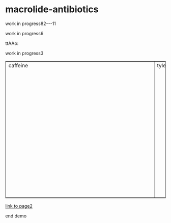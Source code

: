 # macrolide-antibiotics
work in progress82---11

<script type="text/javascript" src="https://chemapps.stolaf.edu/jmol/jmol.php?model=acetone&inline&width=150&"></script>
work in progress6

<script type="text/javascript" src="https://chemapps.stolaf.edu/jmol/jmol.php?model=aspirin&inline&width=150&isfirst=false"></script>
ttAAo:

<script type="text/javascript" src="https://chemapps.stolaf.edu/jmol/jmol.php?source=https://github.com/Gr-Jeannerat-unige/macrolide-antibiotics/blob/master/data/cholesterol-3D.sdf&link=3D structure of cholesterol"></script>

work in progress3
<div><table border=1 cellpadding=10><tr>
<td>caffeine<div style="width:450px;height:400px"><script src="https://chemapps.stolaf.edu/jmol/jmol.php?model=caffeine&inline=1&isfirst=false&width=450&height=400"></script></div></td>
<td>tylenol<div style="width:450px;height:400px"><script src="https://chemapps.stolaf.edu/jmol/jmol.php?model=tylenol&inline=1&isfirst=false&width=450&height=400"></script></div></td>
<td>tylenol flat<div style="width:450px;height:400px"><script src="https://chemapps.stolaf.edu/jmol/jmol.php?model=tylenol&inline=1&isfirst=false&width=450&height=400&image2d=true"></script></div></td>
<td>morphine (2D)<div style="width:250px;height:250px"><script src="https://chemapps.stolaf.edu/jmol/jmol.php?model=morphine&inline=1&image2d=true&width=250&height=250"></script></div></td>
</tr></table></div>

[link to page2](page2)

end demo
